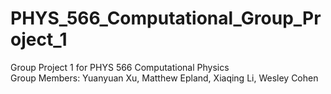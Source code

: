 # PHYS_566_Computational_Group_Project_1
Group Project 1 for PHYS 566 Computational Physics  
Group Members: Yuanyuan Xu, Matthew Epland, Xiaqing Li, Wesley Cohen
